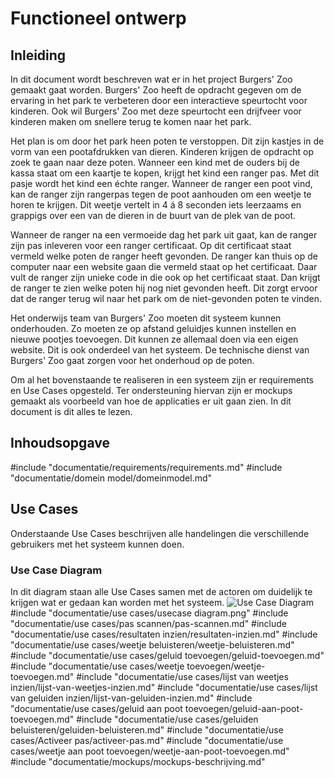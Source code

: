 # Functioneel ontwerp
## Inleiding
In dit document wordt beschreven wat er in het project Burgers' Zoo gemaakt gaat worden. Burgers' Zoo heeft de opdracht gegeven om de ervaring in het park te verbeteren door een interactieve speurtocht voor kinderen. Ook wil Burgers' Zoo met deze speurtocht een drijfveer voor kinderen maken om snellere terug te komen naar het park.

Het plan is om door het park heen poten te verstoppen. Dit zijn kastjes in de vorm van een pootafdrukken van dieren. Kinderen krijgen de opdracht op zoek te gaan naar deze poten. Wanneer een kind met de ouders bij de kassa staat om een kaartje te kopen, krijgt het kind een ranger pas. Met dit pasje wordt het kind een échte ranger. Wanneer de ranger een poot vind, kan de ranger zijn rangerpas tegen de poot aanhouden om een weetje te horen te krijgen. Dit weetje vertelt in 4 á 8 seconden iets leerzaams en grappigs over een van de dieren in de buurt van de plek van de poot.

Wanneer de ranger na een vermoeide dag het park uit gaat, kan de ranger zijn pas inleveren voor een ranger certificaat. Op dit certificaat staat vermeld welke poten de ranger heeft gevonden. De ranger kan thuis op de computer naar een website gaan die vermeld staat op het certificaat. Daar vult de ranger zijn unieke code in die ook op het certificaat staat. Dan krijgt de ranger te zien welke poten hij nog niet gevonden heeft. Dit zorgt ervoor dat de ranger terug wil naar het park om de niet-gevonden poten te vinden.

Het onderwijs team van Burgers' Zoo moeten dit systeem kunnen onderhouden. Zo moeten ze op afstand geluidjes kunnen instellen en nieuwe pootjes toevoegen. Dit kunnen ze allemaal doen via een eigen website. Dit is ook onderdeel van het systeem. De technische dienst van Burgers' Zoo gaat zorgen voor het onderhoud op de poten.

Om al het bovenstaande te realiseren in een systeem zijn er requirements en Use Cases opgesteld. Ter ondersteuning hiervan zijn er mockups gemaakt als voorbeeld van hoe de applicaties er uit gaan zien. In dit document is dit alles te lezen.
## Inhoudsopgave
<!-- toc -->
#include "documentatie/requirements/requirements.md"
#include "documentatie/domein model/domeinmodel.md"
## Use Cases
Onderstaande Use Cases beschrijven alle handelingen die verschillende gebruikers met het systeem kunnen doen.
### Use Case Diagram
In dit diagram staan alle Use Cases samen met de actoren om duidelijk te krijgen wat er gedaan kan worden met het systeem.
![Use Case Diagram](./images/usecase&#32;diagram.png)
#include "documentatie/use cases/usecase diagram.png"
#include "documentatie/use cases/pas scannen/pas-scannen.md"
#include "documentatie/use cases/resultaten inzien/resultaten-inzien.md"
#include "documentatie/use cases/weetje beluisteren/weetje-beluisteren.md"
#include "documentatie/use cases/geluid toevoegen/geluid-toevoegen.md"
#include "documentatie/use cases/weetje toevoegen/weetje-toevoegen.md"
#include "documentatie/use cases/lijst van weetjes inzien/lijst-van-weetjes-inzien.md"
#include "documentatie/use cases/lijst van geluiden inzien/lijst-van-geluiden-inzien.md"
#include "documentatie/use cases/geluid aan poot toevoegen/geluid-aan-poot-toevoegen.md"
#include "documentatie/use cases/geluiden beluisteren/geluiden-beluisteren.md"
#include "documentatie/use cases/Activeer pas/activeer-pas.md"
#include "documentatie/use cases/weetje aan poot toevoegen/weetje-aan-poot-toevoegen.md"
#include "documentatie/mockups/mockups-beschrijving.md"
